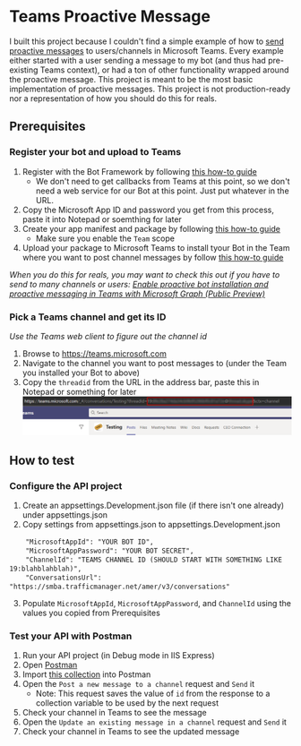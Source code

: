 # Teams Proactive Message

I built this project because I couldn't find a simple example of how to [send proactive messages](https://docs.microsoft.com/en-us/microsoftteams/platform/bots/how-to/conversations/send-proactive-messages) to users/channels in Microsoft Teams. Every example either started with a user sending a message to my bot (and thus had pre-existing Teams context), or had a ton of other functionality wrapped around the proactive message. This project is meant to be the most basic implementation of proactive messages. This project is not production-ready nor a representation of how you should do this for reals.

## Prerequisites

### Register your bot and upload to Teams

1. Register with the Bot Framework by following [this how-to guide](https://docs.microsoft.com/en-us/microsoftteams/platform/bots/how-to/create-a-bot-for-teams#register-your-web-service-with-the-bot-framework)
	- We don't need to get callbacks from Teams at this point, so we don't need a web service for our Bot at this point. Just put whatever in the URL.
2. Copy the Microsoft App ID and password you get from this process, paste it into Notepad or soemthing for later
3. Create your app manifest and package by following [this how-to guide](https://docs.microsoft.com/en-us/microsoftteams/platform/bots/how-to/create-a-bot-for-teams#create-your-app-manifest-and-package)
	- Make sure you enable the `Team` scope
4. Upload your package to Microsoft Teams to install tyour Bot in the Team where you want to post channel messages by follow [this how-to guide](https://docs.microsoft.com/en-us/microsoftteams/platform/bots/how-to/create-a-bot-for-teams#upload-your-package-to-microsoft-teams)

*When you do this for reals, you may want to check this out if you have to send to many channels or users: [Enable proactive bot installation and proactive messaging in Teams with Microsoft Graph (Public Preview)](https://docs.microsoft.com/en-us/microsoftteams/platform/graph-api/proactive-bots-and-messages/graph-proactive-bots-and-messages?tabs=csharp)*


### Pick a Teams channel and get its ID
*Use the Teams web client to figure out the channel id*
1. Browse to https://teams.microsoft.com
2. Navigate to the channel you want to post messages to (under the Team you installed your Bot to above)
3. Copy the `threadid` from the URL in the address bar, paste this in Notepad or something for later
![Channel ID from URL](images/ChannelId.png)


## How to test

### Configure the API project
1. Create an appsettings.Development.json file (if there isn't one already) under appsettings.json
2. Copy settings from appsettings.json to appsettings.Development.json
```
	"MicrosoftAppId": "YOUR BOT ID",
	"MicrosoftAppPassword": "YOUR BOT SECRET",
	"ChannelId": "TEAMS CHANNEL ID (SHOULD START WITH SOMETHING LIKE 19:blahblahblah)",
	"ConversationsUrl": "https://smba.trafficmanager.net/amer/v3/conversations"
```
3. Populate `MicrosoftAppId`, `MicrosoftAppPassword`, and `ChannelId` using the values you copied from Prerequisites

### Test your API with Postman

1. Run your API project (in Debug mode in IIS Express)
2. Open [Postman](https://www.postman.com/downloads/)
3. Import [this collection](Teams%20Proactive%20Message.postman_collection.json) into Postman
4. Open the `Post a new message to a channel` request and `Send` it
   - Note: This request saves the value of `id` from the response to a collection variable to be used by the next request
5. Check your channel in Teams to see the message
6. Open the `Update an existing message in a channel` request and `Send` it
7. Check your channel in Teams to see the updated message